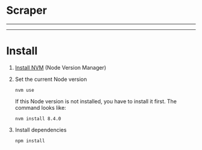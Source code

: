 # Scraper
---



---
# Install

1. [Install NVM](https://github.com/creationix/nvm#installation) (Node Version Manager)

2. Set the current Node version
    
    ```
    nvm use
    ```
    
    If this Node version is not installed, you have to install it first. The command looks like:

    ```
    nvm install 8.4.0
    ```


3. Install dependencies 

    ```
    npm install
    ```
